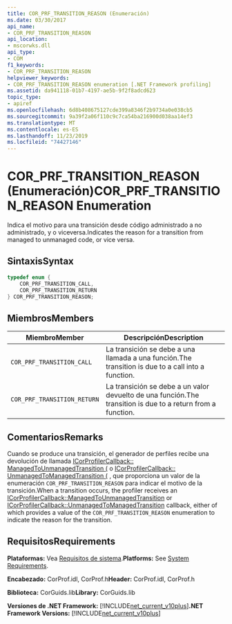 ```yaml
---
title: COR_PRF_TRANSITION_REASON (Enumeración)
ms.date: 03/30/2017
api_name:
- COR_PRF_TRANSITION_REASON
api_location:
- mscorwks.dll
api_type:
- COM
f1_keywords:
- COR_PRF_TRANSITION_REASON
helpviewer_keywords:
- COR_PRF_TRANSITION_REASON enumeration [.NET Framework profiling]
ms.assetid: da941118-01b7-4197-ae5b-9f2f8adcd623
topic_type:
- apiref
ms.openlocfilehash: 6d8b408675127cde399a8346f2b9734a0e038cb5
ms.sourcegitcommit: 9a39f2a06f110c9c7ca54ba216900d038aa14ef3
ms.translationtype: MT
ms.contentlocale: es-ES
ms.lasthandoff: 11/23/2019
ms.locfileid: "74427146"
---
```

# <a name="cor_prf_transition_reason-enumeration"></a><span data-ttu-id="b1420-102">COR_PRF_TRANSITION_REASON (Enumeración)</span><span class="sxs-lookup"><span data-stu-id="b1420-102">COR_PRF_TRANSITION_REASON Enumeration</span></span>
<span data-ttu-id="b1420-103">Indica el motivo para una transición desde código administrado a no administrado, y o viceversa.</span><span class="sxs-lookup"><span data-stu-id="b1420-103">Indicates the reason for a transition from managed to unmanaged code, or vice versa.</span></span>  
  
## <a name="syntax"></a><span data-ttu-id="b1420-104">Sintaxis</span><span class="sxs-lookup"><span data-stu-id="b1420-104">Syntax</span></span>  
  
```cpp  
typedef enum {  
    COR_PRF_TRANSITION_CALL,  
    COR_PRF_TRANSITION_RETURN  
} COR_PRF_TRANSITION_REASON;  
```  
  
## <a name="members"></a><span data-ttu-id="b1420-105">Miembros</span><span class="sxs-lookup"><span data-stu-id="b1420-105">Members</span></span>  
  
|<span data-ttu-id="b1420-106">Miembro</span><span class="sxs-lookup"><span data-stu-id="b1420-106">Member</span></span>|<span data-ttu-id="b1420-107">Descripción</span><span class="sxs-lookup"><span data-stu-id="b1420-107">Description</span></span>|  
|------------|-----------------|  
|`COR_PRF_TRANSITION_CALL`|<span data-ttu-id="b1420-108">La transición se debe a una llamada a una función.</span><span class="sxs-lookup"><span data-stu-id="b1420-108">The transition is due to a call into a function.</span></span>|  
|`COR_PRF_TRANSITION_RETURN`|<span data-ttu-id="b1420-109">La transición se debe a un valor devuelto de una función.</span><span class="sxs-lookup"><span data-stu-id="b1420-109">The transition is due to a return from a function.</span></span>|  
  
## <a name="remarks"></a><span data-ttu-id="b1420-110">Comentarios</span><span class="sxs-lookup"><span data-stu-id="b1420-110">Remarks</span></span>  
 <span data-ttu-id="b1420-111">Cuando se produce una transición, el generador de perfiles recibe una devolución de llamada [ICorProfilerCallback:: ManagedToUnmanagedTransition (](../../../../docs/framework/unmanaged-api/profiling/icorprofilercallback-managedtounmanagedtransition-method.md) o [ICorProfilerCallback:: UnmanagedToManagedTransition (](../../../../docs/framework/unmanaged-api/profiling/icorprofilercallback-unmanagedtomanagedtransition-method.md) , que proporciona un valor de la enumeración `COR_PRF_TRANSITION_REASON` para indicar el motivo de la transición.</span><span class="sxs-lookup"><span data-stu-id="b1420-111">When a transition occurs, the profiler receives an [ICorProfilerCallback::ManagedToUnmanagedTransition](../../../../docs/framework/unmanaged-api/profiling/icorprofilercallback-managedtounmanagedtransition-method.md) or [ICorProfilerCallback::UnmanagedToManagedTransition](../../../../docs/framework/unmanaged-api/profiling/icorprofilercallback-unmanagedtomanagedtransition-method.md) callback, either of which provides a value of the `COR_PRF_TRANSITION_REASON` enumeration to indicate the reason for the transition.</span></span>  
  
## <a name="requirements"></a><span data-ttu-id="b1420-112">Requisitos</span><span class="sxs-lookup"><span data-stu-id="b1420-112">Requirements</span></span>  
 <span data-ttu-id="b1420-113">**Plataformas:** Vea [Requisitos de sistema](../../../../docs/framework/get-started/system-requirements.md).</span><span class="sxs-lookup"><span data-stu-id="b1420-113">**Platforms:** See [System Requirements](../../../../docs/framework/get-started/system-requirements.md).</span></span>  
  
 <span data-ttu-id="b1420-114">**Encabezado:** CorProf.idl, CorProf.h</span><span class="sxs-lookup"><span data-stu-id="b1420-114">**Header:** CorProf.idl, CorProf.h</span></span>  
  
 <span data-ttu-id="b1420-115">**Biblioteca:** CorGuids.lib</span><span class="sxs-lookup"><span data-stu-id="b1420-115">**Library:** CorGuids.lib</span></span>  
  
 <span data-ttu-id="b1420-116">**Versiones de .NET Framework:** [!INCLUDE[net_current_v10plus](../../../../includes/net-current-v10plus-md.md)]</span><span class="sxs-lookup"><span data-stu-id="b1420-116">**.NET Framework Versions:** [!INCLUDE[net_current_v10plus](../../../../includes/net-current-v10plus-md.md)]</span></span>
